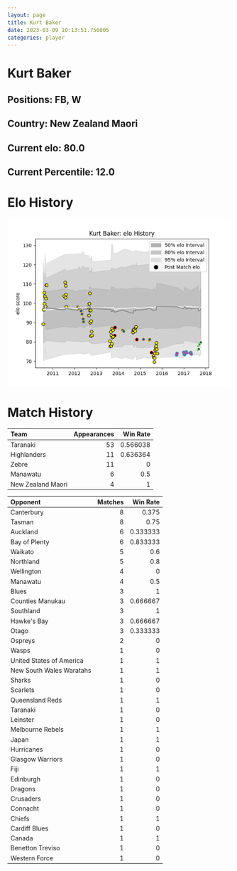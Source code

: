 ```yaml
---  
layout: page  
title: Kurt Baker  
date: 2023-03-09 10:13:51.756005  
categories: player  
---
```

# Kurt Baker

## Positions: FB, W

## Country: New Zealand Maori

## Current elo: 80.0

## Current Percentile: 12.0

# Elo History


![elo history](history_KurtBaker.png)
# Match History


| Team              |   Appearances |   Win Rate |
|:------------------|--------------:|-----------:|
| Taranaki          |            53 |   0.566038 |
| Highlanders       |            11 |   0.636364 |
| Zebre             |            11 |   0        |
| Manawatu          |             6 |   0.5      |
| New Zealand Maori |             4 |   1        |

| Opponent                 |   Matches |   Win Rate |
|:-------------------------|----------:|-----------:|
| Canterbury               |         8 |   0.375    |
| Tasman                   |         8 |   0.75     |
| Auckland                 |         6 |   0.333333 |
| Bay of Plenty            |         6 |   0.833333 |
| Waikato                  |         5 |   0.6      |
| Northland                |         5 |   0.8      |
| Wellington               |         4 |   0        |
| Manawatu                 |         4 |   0.5      |
| Blues                    |         3 |   1        |
| Counties Manukau         |         3 |   0.666667 |
| Southland                |         3 |   1        |
| Hawke's Bay              |         3 |   0.666667 |
| Otago                    |         3 |   0.333333 |
| Ospreys                  |         2 |   0        |
| Wasps                    |         1 |   0        |
| United States of America |         1 |   1        |
| New South Wales Waratahs |         1 |   1        |
| Sharks                   |         1 |   0        |
| Scarlets                 |         1 |   0        |
| Queensland Reds          |         1 |   1        |
| Taranaki                 |         1 |   0        |
| Leinster                 |         1 |   0        |
| Melbourne Rebels         |         1 |   1        |
| Japan                    |         1 |   1        |
| Hurricanes               |         1 |   0        |
| Glasgow Warriors         |         1 |   0        |
| Fiji                     |         1 |   1        |
| Edinburgh                |         1 |   0        |
| Dragons                  |         1 |   0        |
| Crusaders                |         1 |   0        |
| Connacht                 |         1 |   0        |
| Chiefs                   |         1 |   1        |
| Cardiff Blues            |         1 |   0        |
| Canada                   |         1 |   1        |
| Benetton Treviso         |         1 |   0        |
| Western Force            |         1 |   0        |